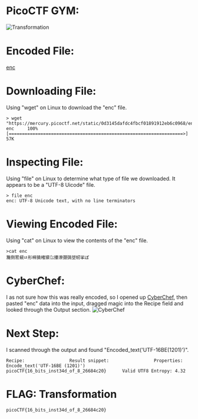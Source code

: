 # PicoCTF GYM: 
![Transformation](https://user-images.githubusercontent.com/38919321/134433481-7dc1b922-254b-4f82-b82b-9957f9a2b85b.png)


# Encoded File:
[enc](https://mercury.picoctf.net/static/0d3145dafdc4fbcf01891912eb6c0968/enc)


# Downloading File:
Using "wget" on Linux to download the "enc" file.
```
> wget "https://mercury.picoctf.net/static/0d3145dafdc4fbcf01891912eb6c0968/enc"
enc		100%[==================================================================>]      57K
```


# Inspecting File:
Using "file" on Linux to determine what type of file we downloaded. It appears to be a "UTF-8 Uicode" file.
```
> file enc 
enc: UTF-8 Unicode text, with no line terminators
```


# Viewing Encoded File:
Using "cat" on Linux to view the contents of the "enc" file.
```
>cat enc 
灩捯䍔䙻ㄶ形楴獟楮獴㌴摟潦弸弲㘶㠴挲ぽ
```


# CyberChef: 
I as not sure how this was really encoded, so I opened up [CyberChef](https://gchq.github.io/CyberChef/), then pasted "enc" data into the input, dragged magic into the Recipe field and looked through the Output section.
![CyberChef](https://user-images.githubusercontent.com/38919321/134433992-493c1b23-d278-4d04-85f1-5d0e9e2ab312.png)



# Next Step:
I scanned through the output and found "Encoded_text('UTF-16BE(1201)')".
```
Recipe:					Result snippet:					Properties:
Encode_text('UTF-16BE (1201)')		picoCTF{16_bits_inst34d_of_8_26684c20}		Valid UTF8 Entropy: 4.32
```


# FLAG: Transformation
```
picoCTF{16_bits_inst34d_of_8_26684c20}
```

